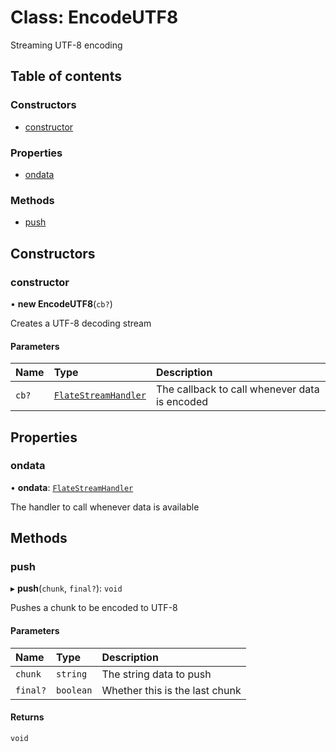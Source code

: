 # Class: EncodeUTF8

Streaming UTF-8 encoding

## Table of contents

### Constructors

- [constructor](EncodeUTF8.md#constructor)

### Properties

- [ondata](EncodeUTF8.md#ondata)

### Methods

- [push](EncodeUTF8.md#push)

## Constructors

### constructor

• **new EncodeUTF8**(`cb?`)

Creates a UTF-8 decoding stream

#### Parameters

| Name | Type | Description |
| :------ | :------ | :------ |
| `cb?` | [`FlateStreamHandler`](../README.md#flatestreamhandler) | The callback to call whenever data is encoded |

## Properties

### ondata

• **ondata**: [`FlateStreamHandler`](../README.md#flatestreamhandler)

The handler to call whenever data is available

## Methods

### push

▸ **push**(`chunk`, `final?`): `void`

Pushes a chunk to be encoded to UTF-8

#### Parameters

| Name | Type | Description |
| :------ | :------ | :------ |
| `chunk` | `string` | The string data to push |
| `final?` | `boolean` | Whether this is the last chunk |

#### Returns

`void`
